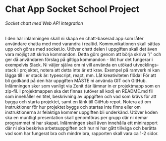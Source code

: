# Chat App Socket School Project

###### Socket chatt med Web API integration

I den här inlämningen skall ni skapa en chatt-baserad app som låter användare chatta
med med varandra i realtid. Kommunikationen skall sättas upp och göras med socket.io.
Utöver chatt delen i uppgiften skall det även vara möjligt att skriva kommandon. Detta
görs genom att börja skriva ”/” och ger då användaren förslag på giltiga kommandon -
likt hur det fungerar i exempelvis Slack.
Ni väljer själva om ni vill använda en utökad utvecklings-stack i projektet, notera att detta
inte är ett krav. Exempel på ramverk ni kan lägga till i er stack är: typescript, react, mm.
Låt kreativiteten flöda!
För att bli godkänd på den här uppgiften MÅSTE ni använda GIT och GitHub.
Inlämningen sker som vanligt via Zenit där lämnar in er projektmapp som en zip-fil. I
projektmappen ska det finnas (utöver all kod) en README.md fil som innehåller en titel,
beskrivning av uppgiften och vad som krävs för att bygga och starta projektet, samt en
länk till GitHub repot. Notera att om instruktioner för hur projektet byggs och startas inte
finns eller om instruktionerna är felaktiga kommer uppgiften bli underkänd.
Utöver koden ska en muntligt presentation skall genomföras per grupp där ni demar
programmet ni har skapat. Inlämningen skall även innehålla ett minirapport där ni ska
beskriva arbetsuppgiften och hur ni har gått tillväga och berätta vad som har fungerat bra
och mindre bra, rapporten skall vara ca 1-2 sidor.
